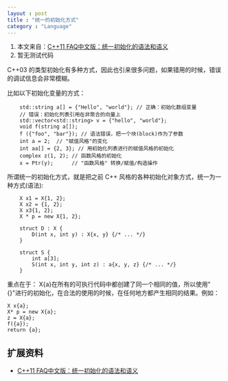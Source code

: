 ```yaml
---
layout : post
title : "统一的初始化方式"
category : "Language"
---
```


1. 本文来自：[C++11 FAQ中文版：统一初始化的语法和语义](http://www.chenlq.net/books/cpp11-faq/c-0-x-faq-chinese-version-unified-initialization-syntax-and-semantics.html)
2. 暂无测试代码

C++03 的类型初始化有多种方式，因此也引来很多问题，如果错用的时候，错误的调试信息会非常模糊。

比如以下初始化变量的方式：

        std::string a[] = {"Hello", "world"}; // 正确：初始化数组变量
        // 错误：初始化列表引用在非聚合的向量上
        std::vector<std::string> v = {"hello", "world"};
        void f(string a[]);
        f ({"foo", "bar"}); // 语法错误，把一个块(block)作为了参数
        int a = 2;  // "赋值风格"的变化
        int aa[] = {2, 3}; // 用初始化列表进行的赋值风格的初始化
        complex z(1, 2); // 函数风格的初始化
        x = Ptr(y);      // "函数风格" 转换/赋值/构造操作


所谓统一的初始化方式，就是把之前 C++ 风格的各种初始化对象方式，统一为一种方式(语法):

        X x1 = X{1, 2};
        X x2 = {1, 2};
        X x3{1, 2};
        X * p = new X{1, 2};

        struct D : X {
            D(int x, int y) : X{x, y} {/* ... */}
        }

        struct S {
            int a[3];
            S(int x, int y, int z) : a{x, y, z} {/* ... */}
        }

重点在于： X{a}在所有的可执行代码中都创建了同一个相同的值，所以使用"{}"进行的初始化，在合法的使用的时候，在任何地方都产生相同的结果。例如：

    X x{a};
    X* p = new X{a};
    z = X{a};
    f({a});
    return {a};


## 扩展资料 ##

+ [C++11 FAQ中文版：统一初始化的语法和语义](http://www.chenlq.net/books/cpp11-faq/c-0-x-faq-chinese-version-unified-initialization-syntax-and-semantics.html)

